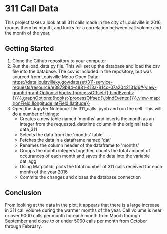 # 311 Call Data

This project takes a look at all 311 calls made in the city of Louisville in 2016, groups them by month, and looks for a correlation between call volume and the month of the year.

## Getting Started

1. Clone the Github repository to your computer
2. Run the load_data.py file.  This will set up the database and load the csv file into the database.  The csv is included in the repository, but was sourced from Louisville Metro Open Data: https://data.louisvilleky.gov/dataset/311-service-requests/resource/e3879b84-c881-413a-814c-07a2042131d6#{view-graph:{graphOptions:{hooks:{processOffset:{},bindEvents:{}}}},graphOptions:{hooks:{processOffset:{},bindEvents:{}}},view-map:{lonField:!longitude,latField:!latitude}}
3. Open the Jupyter Notebook file 311_calls.ipynb and run the cell.  This will do a number of things:
    - Creates a new table named 'months' and inserts the month as an integer from the requested_datetime column in the original table data_311
    - Selects the data from the 'months' table
    - Fetches the data in a dataframe named 'dat'
    - Renames the column header of the dataframe to 'months'
    - Groups the month integers together, counts the total amount of occurances of each month and saves the data into the variable dat_agg
    - Using Matplotlib, plots the total number of 311 calls received for each month of the year 2016
    - Commits the changes and closes the database connection
    
## Conclusion

From looking at the data in the plot, it appears that there is a large increase in 311 call volume during the warmer months of the year.  Call volume is near or over 9000 calls per month for each month from March through September and close to or under 5000 calls per month from October through February.
    
  
